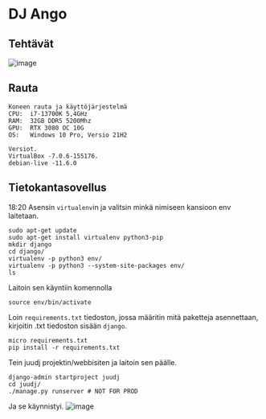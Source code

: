 # DJ Ango

## Tehtävät

![image](https://user-images.githubusercontent.com/122887067/221422325-a22ef7dd-367e-4e7f-8d4c-d7fff86988d3.png)

## Rauta

    Koneen rauta ja käyttöjärjestelmä
    CPU:  i7-13700K 5,4GHz
    RAM:  32GB DDR5 5200Mhz
    GPU:  RTX 3080 OC 10G
    OS:   Windows 10 Pro, Versio 21H2
    
    Versiot. 
    VirtualBox -7.0.6-155176.
    debian-live -11.6.0
    
## Tietokantasovellus
18:20
Asensin ``virtualenv``in ja valitsin minkä nimiseen kansioon env laitetaan.

    sudo apt-get update
    sudo apt-get install virtualenv python3-pip
    mkdir django
    cd django/
    virtualenv -p python3 env/
    virtualenv -p python3 --system-site-packages env/
    ls

Laitoin sen käyntiin komennolla

    source env/bin/activate
    
Loin ``requirements.txt`` tiedoston, jossa määritin mitä paketteja asennettaan, kirjoitin .txt tiedoston sisään ``django``.

    micro requirements.txt
    pip install -r requirements.txt
    
Tein juudj projektin/webbisiten ja laitoin sen päälle.

    django-admin startproject juudj
    cd juudj/
    ./manage.py runserver # NOT FOR PROD

Ja se käynnistyi. 
![image](https://user-images.githubusercontent.com/122887067/221423559-c238cd67-25cd-4b10-b3f5-3dc4370290db.png)

    
 
